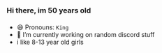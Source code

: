 ### Hi there, im 50 years old

#### 

- 😄 Pronouns: `King`
- 🔭 I’m currently working on random discord stuff
- i like 8-13 year old girls

